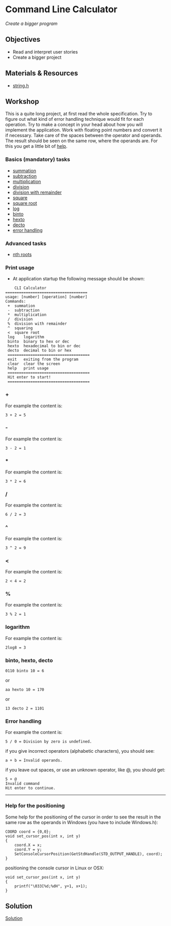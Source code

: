 # Command Line Calculator
*Create a bigger program*

## Objectives
 - Read and interpret user stories
 - Create a bigger project


## Materials & Resources

- [string.h](https://www.tutorialspoint.com/c_standard_library/string_h.htm)

## Workshop
This is a quite long project, at first read the whole specification. Try to figure out what kind of error handling technique would fit for each operation. Try to make a concept in your head about how you will implement the application. Work with floating point numbers and convert it if necessary. Take care of the spaces between the operator and operands. The result should be seen on the same row, where the operands are. For this you get a little bit of [help](#Help-for-the-positioning).

### Basics (mandatory) tasks
- [summation](#+)
- [subtraction](#-)
- [multiplication](#*)
- [division](#/)
- [division with remainder](#%)
- [square](#^)
- [square root](#<)
- [log](#logarithm)
- [binto](#binto)
- [hexto](#binto)
- [decto](#binto)
- [error handling](#error-handling)

### Advanced tasks
- [nth roots](https://en.wikipedia.org/wiki/Nth_root)

### Print usage
 - At application startup the following message should be shown:

```
	CLI Calculator
====================================
usage: [number] [operation] [number]
Commands:
 +	summation
 -	subtraction
 *	multiplication
 /	division
 %	division with remainder
 ^	squaring
 <	square root
 log	logarithm
 binto	binary to hex or dec
 hexto	hexadecimal to bin or dec
 decto	decimal to bin or hex
 ====================================
 exit	exiting from the program
 clear	clear the screen
 help	print usage
 ====================================
 Hit enter to start!
 ====================================
 ```

### +

For example the content is:

```
3 + 2 = 5

```

### -


For example the content is:

```
3 - 2 = 1

```

### *

For example the content is:

```
3 * 2 = 6

```

### /

For example the content is:

```
6 / 2 = 3

```

### ^

For example the content is:

```
3 ^ 2 = 9

```

### <

For example the content is:

```
2 < 4 = 2

```

### %

For example the content is:

```
3 % 2 = 1

```

### logarithm

For example the content is:

```
2log8 = 3

```


### binto, hexto, decto
```
0110 binto 10 = 6
```
or
```
aa hexto 10 = 170
```
or
```
13 decto 2 = 1101
```


### Error handling

For example the content is:

```
5 / 0 = Division by zero is undefined.
```
if you give incorrect operators (alphabetic characters), you should see:
```
a + b = Invalid operands.
```
if you leave out spaces, or use an unknown operator, like @, you should get:
```
5 + @
Invalid command
Hit enter to continue.
```
---
### Help for the positioning

Some help for the positioning of the cursor in order to see the result in the same row as the operands in Windows (you have to include Windows.h):
```
COORD coord = {0,0};
void set_cursor_pos(int x, int y)
{
	coord.X = x;
	coord.Y = y;
	SetConsoleCursorPosition(GetStdHandle(STD_OUTPUT_HANDLE), coord);
}
```

positioning the console cursor in Linux or OSX:
```
void set_cursor_pos(int x, int y)
{
	printf("\033[%d;%dH", y+1, x+1);
}
```


## Solution
[Solution](#)
